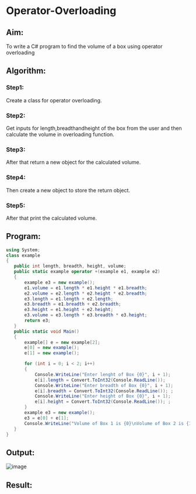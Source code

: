 # Operator-Overloading

## Aim:
 To write a C# program to find the volume of a box using operator overloading
 
 ## Algorithm:
 ### Step1:
Create a class for operator overloading.
### Step2:
Get inputs for length,breadthandheight of the box from the user and then calculate the volume in overloading function.
### Step3:
After that return a new object for the calculated volume.
### Step4:
Then create a new object to store the return object.
### Step5:
After that print the calculated volume.
 
 
 ## Program:
 ```c#
 using System;
class example
{
    public int length, breadth, height, volume;
    public static example operator +(example e1, example e2)
    {
        example e3 = new example();
        e1.volume = e1.length * e1.height * e1.breadth;
        e2.volume = e2.length * e2.height * e2.breadth;
        e3.length = e1.length + e2.length;
        e3.breadth = e1.breadth + e2.breadth;
        e3.height = e1.height + e2.height;
        e3.volume = e3.length * e3.breadth * e3.height;
        return e3;
    }
    public static void Main()
    {
        example[] e = new example[2];
        e[0] = new example();
        e[1] = new example();

        for (int i = 0; i < 2; i++)
        {
            Console.WriteLine("Enter lenght of Box {0}", i + 1);
            e[i].length = Convert.ToInt32(Console.ReadLine());
            Console.WriteLine("Enter breadth of Box {0}", i + 1);
            e[i].breadth = Convert.ToInt32(Console.ReadLine()); ;
            Console.WriteLine("Enter height of Box {0}", i + 1);
            e[i].height = Convert.ToInt32(Console.ReadLine()); ;
        }
        example e3 = new example();
        e3 = e[0] + e[1];
        Console.WriteLine("Volume of Box 1 is {0}\nVolume of Box 2 is {1}\nVolume of Box 3 is {2}", e[0].volume, e[1].volume, e3.volume);
    }
}
 ```
 
 ## Output:
 ![image](https://user-images.githubusercontent.com/75235488/170663961-470b3e73-2411-4da8-8f21-5bfd3ac1abf4.png)

 
 ## Result:
